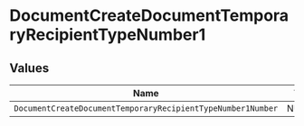 # DocumentCreateDocumentTemporaryRecipientTypeNumber1


## Values

| Name                                                        | Value                                                       |
| ----------------------------------------------------------- | ----------------------------------------------------------- |
| `DocumentCreateDocumentTemporaryRecipientTypeNumber1Number` | NUMBER                                                      |